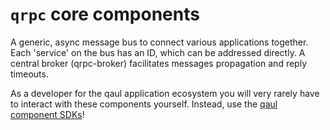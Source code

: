 # `qrpc` core components

A generic, async message bus to connect various applications together.
Each 'service' on the bus has an ID, which can be addressed directly.
A central broker (qrpc-broker) facilitates messages propagation and
reply timeouts.

As a developer for the qaul application ecosystem you will very rarely
have to interact with these components yourself.  Instead, use the
[qaul component SDKs](../sdk)!
